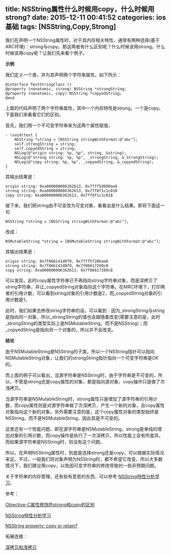 title: NSString属性什么时候用copy，什么时候用strong?
date: 2015-12-11 00:41:52
categories: ios 基础
tags: [NSString,Copy,Strong]
---
我们在声明一个NSString属性时，对于其内存相关特性，通常有两种选择(基于ARC环境)：strong与copy。那这两者有什么区别呢？什么时候该用strong，什么时候该用copy呢？让我们先来看个例子。
<!-- more -->
**示例**

我们定义一个类，并为其声明两个字符串属性，如下所示：

	@interface TestStringClass ()
	@property (nonatomic, strong) NSString *strongString;
	@property (nonatomic, copy) NSString *copyedString;
	@end
	
上面的代码声明了两个字符串属性，其中一个内存特性是strong，一个是copy。下面我们来看看它们的区别。

首先，我们用一个不可变字符串来为这两个属性赋值，

	- (void)test {
	    NSString *string = [NSString stringWithFormat:@"abc"];
	    self.strongString = string;
	    self.copyedString = string;
	    NSLog(@"origin string: %p, %p", string, &string);
	    NSLog(@"strong string: %p, %p", _strongString, &_strongString);
	    NSLog(@"copy string: %p, %p", _copyedString, &_copyedString);
	}
	
其输出结果是：

	origin string: 0xa000000006362613, 0x7fff5d990ae8
	strong string: 0xa000000006362613, 0x7ff8f1c1c010
	copy string: 0xa000000006362613, 0x7ff8f1c1c018
	
接下来，我们把string由不可变改为可变对象，看看会是什么结果。即将下面这一句

	NSString *string = [NSString stringWithFormat:@"abc"];
	
改成：

	NSMutableString *string = [NSMutableString stringWithFormat:@"abc"];
	
其输出结果是：

	origin string: 0x7f866141d0f0, 0x7fff5f28bae8
	strong string: 0x7f866141d0f0, 0x7f86617209c0
	copy string: 0xa000000006362613, 0x7f86617209c8
	
可以发现，此时copy属性字符串已不再指向string字符串对象，而是深拷贝了string字符串，并让_copyedString对象指向这个字符串。在MRC环境下，打印两者的引用计数，可以看到string对象的引用计数是2，而_copyedString对象的引用计数是1。

此时，我们如果去修改string字符串的话，可以看到：因为_strongString与string是指向同一对象，所以_strongString的值也会跟随着改变(需要注意的是，此时_strongString的类型实际上是NSMutableString，而不是NSString)；而_copyedString是指向另一个对象的，所以并不会改变。

**结论**

由于NSMutableString是NSString的子类，所以一个NSString指针可以指向NSMutableString对象，让我们的strongString指针指向一个可变字符串是OK的。

而上面的例子可以看出，当源字符串是NSString时，由于字符串是不可变的，所以，不管是strong还是copy属性的对象，都是指向源对象，copy操作只是做了次浅拷贝。

当源字符串是NSMutableString时，strong属性只是增加了源字符串的引用计数，而copy属性则是对源字符串做了次深拷贝，产生一个新的对象，且copy属性对象指向这个新的对象。另外需要注意的是，这个copy属性对象的类型始终是NSString，而不是NSMutableString，因此其是不可变的。

这里还有一个性能问题，即在源字符串是NSMutableString，strong是单纯的增加对象的引用计数，而copy操作是执行了一次深拷贝，所以性能上会有所差异。而如果源字符串是NSString时，则没有这个问题。

所以，在声明NSString属性时，到底是选择strong还是copy，可以根据实际情况来定。不过，一般我们将对象声明为NSString时，都不希望它改变，所以大多数情况下，我们建议用copy，以免因可变字符串的修改导致的一些非预期问题。

关于字符串的内存管理，还有些有意思的东西，可以参考 [NSString特性分析学习](http://blog.cnbluebox.com/blog/2014/04/16/nsstringte-xing-fen-xi-xue-xi/)。

参考：

[Objective-C属性修饰符strong和copy的区别](https://segmentfault.com/a/1190000002520583)

[NSString特性分析学习](http://blog.cnbluebox.com/blog/2014/04/16/nsstringte-xing-fen-xi-xue-xi/)

[NSString property: copy or retain?](http://stackoverflow.com/questions/387959/nsstring-property-copy-or-retain#)

拓展连接：

[深拷贝和浅拷贝](http://www.cnblogs.com/foxmin/archive/2012/07/05/2577154.html)